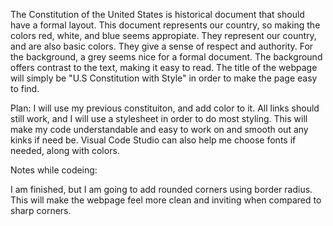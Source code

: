 The Constitution of the United States is historical document that should have a formal layout. This document represents our country, so making the colors red, white, and blue seems appropiate. They represent our country, and are also basic colors. They give a sense of respect and authority. For the background, a grey seems nice for a formal document. The background offers contrast to the text, making it easy to read. The title of the webpage will simply be "U.S Constitution with Style" in order to make the page easy to find.

Plan: I will use my previous constituiton, and add color to it. All links should still work, and I will use a stylesheet in order to do most styling. This will make my code understandable and easy to work on and smooth out any kinks if need be. Visual Code Studio can also help me choose fonts if needed, along with colors.


Notes while codeing:

I am finished, but I am going to add rounded corners using border radius. This will make the webpage feel more clean and inviting when compared to sharp corners.